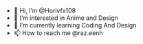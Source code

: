 - 👋 Hi, I’m @Horivfx108
- 👀 I’m interested in Anime and Design
- 🌱 I’m currently learning Coding And Design
- 📫 How to reach me @raz.eenh

<!---
Horivfx108/Horivfx108 is a ✨ special ✨ repository because its `README.md` (this file) appears on your GitHub profile.
You can click the Preview link to take a look at your changes.
--->
